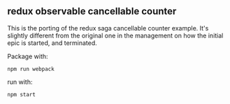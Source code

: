 ## redux observable cancellable counter ##

This is the porting of the redux saga cancellable counter example.
It's slightly different from the original one in the management on how the initial epic is started, and terminated.

Package with:

    npm run webpack
    
run with:

    npm start
    
    